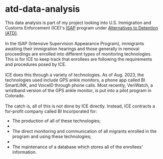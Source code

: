 # atd-data-analysis
This data analysis is part of my project looking into U.S. Immigration and Customs Enforcement (ICE)'s [ISAP](https://www.dhs.gov/sites/default/files/2022-06/ICE%20-%20Intensive%20Supervision%20Appearance%20Program%2C%20FYs%202017%20-%202020.pdf) program under [Alternatives to Detention (ATD)](https://www.ice.gov/features/atd). 
<br><br>
In the ISAP (Intensive Supervision Appearance Program), immigrants awaiting their immigration hearings and those generally in removal proceedings are enrolled into different types of monitoring technologies. This is for ICE to keep track that enrollees are following the requirements and procedures posed by ICE.
<br><br>
ICE does this through a variety of technologies. As of Aug. 2023, the technologies used include GPS ankle monitors, a phone app called BI SmartLINK, and VoiceID through phone calls. Most recently, VeriWatch, a wristband version of the GPS ankle monitor, is put into a pilot program in Colorado.
<br><br>
The catch is, all of this is not done by ICE directly. Instead, ICE contracts a for-profit  company called BI Incorporated for:
<br>
- The production of all of these technologies;
- <br>
- The direct monitoring and communication of all migrants enrolled in the program and using these technologies;
- <br>
- The maintenance of a database which stores all of the enrollees' information.
<br><br>
